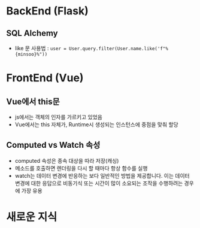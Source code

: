 # BackEnd (Flask)

## SQL Alchemy
  - like 문 사용법 : `user = User.query.filter(User.name.like('f"%{minsoo}%"))`

# FrontEnd (Vue)

## Vue에서 this문
  - js에서는 객체의 인자를 가르키고 있었음
  - Vue에서는 this 자체가, Runtime시 생성되는 인스턴스에 중점을 맞춰 할당

## Computed vs Watch 속성
  - computed 속성은 종속 대상을 따라 저장(캐싱)
  - 메소드를 호출하면 렌더링을 다시 할 때마다 항상 함수를 실행
  - watch는 데이터 변경에 반응하는 보다 일반적인 방법을 제공합니다. 이는 데이터 변경에 대한 응답으로 비동기식 또는 시간이 많이 소요되는 조작을 수행하려는 경우에 가장 유용

# 새로운 지식

##
